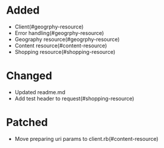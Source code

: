 # Added
- Client(#geogrphy-resource)
- Error handling(#geogrphy-resource)
- Geography resource(#geogrphy-resource)
- Content resource(#content-resource)
- Shopping resource(#shopping-resource)
# Changed
- Updated readme.md
- Add test header to request(#shopping-resource)
# Patched
- Move preparing uri params to client.rb(#content-resource)
